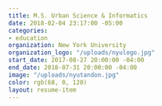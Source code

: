 ```yaml
---
title: M.S. Urban Science & Informatics
date: 2018-02-04 23:17:00 -05:00
categories:
- education
organization: New York University
organization_logo: "/uploads/nyulogo.jpg"
start_date: 2017-08-27 20:00:00 -04:00
end_date: 2018-07-31 20:00:00 -04:00
image: "/uploads/nyutandon.jpg"
color: rgb(68, 0, 120)
layout: resume-item
---
```


